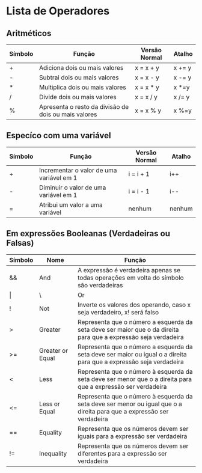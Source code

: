 # Lista de Operadores

## Aritméticos

| Símbolo | Função | Versão Normal | Atalho |
| --- | --- | --- | --- | 
| + | Adiciona dois ou mais valores | x = x + y | x += y |
| - | Subtrai dois ou mais valores | x = x - y | x -= y |
| * | Multiplica dois ou mais valores | x = x * y | x *=y |
| / | Divide dois ou mais valores | x = x / y | x /= y |
| % | Apresenta o resto da divisão de dois ou mais valores | x = x % y | x %=y |

## Especíco com uma variável

| Símbolo | Função | Versão Normal | Atalho |
| --- | --- | --- | --- |
| + | Incrementar o valor de uma variável em 1 | i = i + 1 | i++ |
| - | Diminuir o valor de uma variável em 1 | i = i - 1 | i-- |
| = | Atribui um valor a uma variável | nenhum | nenhum |

## Em expressões Booleanas (Verdadeiras ou Falsas)

| Símbolo | Nome | Função | 
| --- | --- | --- |
| && | And | A expressão é verdadeira apenas se todas operações em volta do símbolo são verdadeiras | 
| \||\ | Or | Expressão é verdadeira se pelo menos uma das operações em volta do símbolo é verdadeira |
| ! | Not | Inverte os valores dos operando, caso x seja verdadeiro, x! será falso |
| > | Greater | Representa que o número a esquerda da seta deve ser maior que o da direita para que a expressão seja verdadeira  |
| >= | Greater or Equal | Representa que o número a esquerda da seta deve ser maior ou igual o a direita para que a expressão seja verdadeira |
| < | Less | Representa que o número à esquerda da seta deve ser menor que o a direita para que a expressão ser verdadeira |
| <= | Less or Equal | Representa que o número à esquerda da seta deve ser menor ou igual que o a direita para que a expressão ser verdadeira |
| == | Equality | Representa que os números devem ser iguais para a expressão ser verdadeira |
| != | Inequality | Representa que os números devem ser diferentes para a expressão ser verdadeira |
